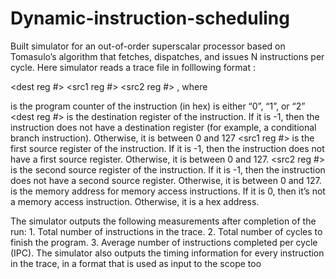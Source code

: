 # Dynamic-instruction-scheduling

Built simulator for an out-of-order superscalar processor based on Tomasulo’s algorithm that fetches, dispatches, and issues N instructions per cycle. Here simulator reads a trace file in folllowing format :

<PC> <operation type> <dest reg #> <src1 reg #> <src2 reg #> <mem address> , where
  
<PC> is the program counter of the instruction (in hex)
<operation type> is either “0”, “1”, or “2”
<dest reg #> is the destination register of the instruction. If it is -1, then the instruction does not have a destination register (for example, a conditional branch instruction). Otherwise, it is between 0 and 127
<src1 reg #> is the first source register of the instruction. If it is -1, then the instruction does not have a first source register. Otherwise, it is between 0 and 127. 
<src2 reg #> is the second source register of the instruction. If it is -1, then the instruction does not have a second source register. Otherwise, it is between 0 and 127.
<mem address> is the memory address for memory access instructions. If it is 0, then it’s not a memory access instruction. Otherwise, it is a hex address.
  
The simulator outputs the following measurements after completion of the run: 1. Total number of instructions in the trace. 2. Total number of cycles to finish the program. 3. Average number of instructions completed per cycle (IPC). The simulator also outputs the timing information for every instruction in the trace, in a format that is used as input to the scope too


